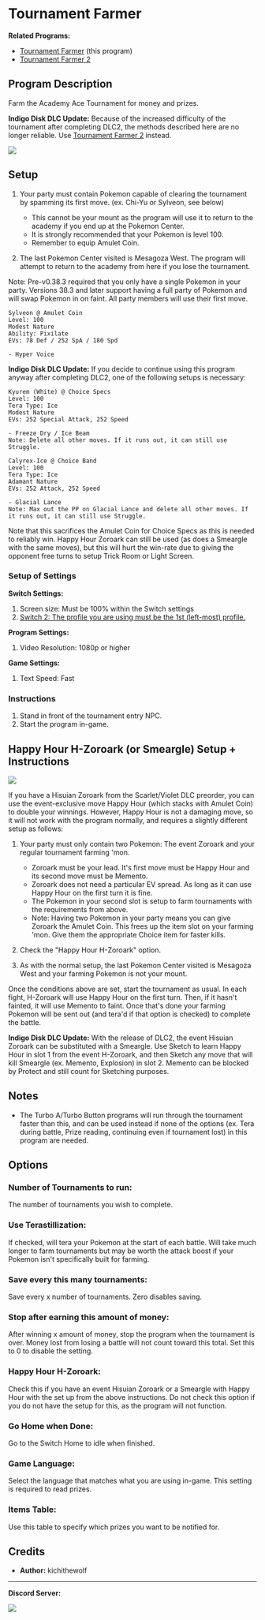 # Tournament Farmer

**Related Programs:**

- [Tournament Farmer](TournamentFarmer.md) (this program)
- [Tournament Farmer 2](TournamentFarmer2.md)

## Program Description

Farm the Academy Ace Tournament for money and prizes.

**Indigo Disk DLC Update:** Because of the increased difficulty of the tournament after completing DLC2, the methods described here are no longer reliable. Use [Tournament Farmer 2](TournamentFarmer2.md) instead.

<img src="../images/TournamentFarmer.png">

## Setup

1. Your party must contain Pokemon capable of clearing the tournament by spamming its first move. (ex. Chi-Yu or Sylveon, see below)
	* This cannot be your mount as the program will use it to return to the academy if you end up at the Pokemon Center.
	* It is strongly recommended that your Pokemon is level 100.
	* Remember to equip Amulet Coin.

2. The last Pokemon Center visited is Mesagoza West. The program will attempt to return to the academy from here if you lose the tournament.

Note: Pre-v0.38.3 required that you only have a single Pokemon in your party. Versions 38.3 and later support having a full party of Pokemon and will swap Pokemon in on faint. All party members will use their first move.

```
Sylveon @ Amulet Coin
Level: 100
Modest Nature
Ability: Pixilate
EVs: 78 Def / 252 SpA / 180 Spd

- Hyper Voice
```
**Indigo Disk DLC Update:** If you decide to continue using this program anyway after completing DLC2, one of the following setups is necessary:
```
Kyurem (White) @ Choice Specs
Level: 100
Tera Type: Ice
Modest Nature
EVs: 252 Special Attack, 252 Speed

- Freeze Dry / Ice Beam
Note: Delete all other moves. If it runs out, it can still use Struggle.

Calyrex-Ice @ Choice Band
Level: 100
Tera Type: Ice
Adamant Nature
EVs: 252 Attack, 252 Speed

- Glacial Lance
Note: Max out the PP on Glacial Lance and delete all other moves. If it runs out, it can still use Struggle.
```
Note that this sacrifices the Amulet Coin for Choice Specs as this is needed to reliably win. Happy Hour Zoroark can still be used (as does a Smeargle with the same moves), but this will hurt the win-rate due to giving the opponent free turns to setup Trick Room or Light Screen.

### Setup of Settings

**Switch Settings:**

1. Screen size: Must be 100% within the Switch settings
2. [Switch 2: The profile you are using must be the 1st (left-most) profile.](/Wiki/Programs/NintendoSwitch/Switch2Notes.md#resetting-a-game-moves-the-cursor-to-the-1st-user-profile)

**Program Settings:**

1. Video Resolution: 1080p or higher

**Game Settings:**

1. Text Speed: Fast

### Instructions

1. Stand in front of the tournament entry NPC.
2. Start the program in-game.

## Happy Hour H-Zoroark (or Smeargle) Setup + Instructions

<img src="../images/TournamentFarmerZoroark.png">

If you have a Hisuian Zoroark from the Scarlet/Violet DLC preorder, you can use the event-exclusive move Happy Hour (which stacks with Amulet Coin) to double your winnings. However, Happy Hour is not a damaging move, so it will not work with the program normally, and requires a slightly different setup as follows:

1. Your party must only contain two Pokemon: The event Zoroark and your regular tournament farming 'mon.
	* Zoroark must be your lead. It's first move must be Happy Hour and its second move must be Memento.
	* Zoroark does not need a particular EV spread. As long as it can use Happy Hour on the first turn it is fine.
	* The Pokemon in your second slot is setup to farm tournaments with the requirements from above.
	* Note: Having two Pokemon in your party means you can give Zoroark the Amulet Coin. This frees up the item slot on your farming 'mon. Give them the appropriate Choice item for faster kills.

2. Check the "Happy Hour H-Zoroark" option.
3. As with the normal setup, the last Pokemon Center visited is Mesagoza West and your farming Pokemon is not your mount.

Once the conditions above are set, start the tournament as usual. In each fight, H-Zoroark will use Happy Hour on the first turn. Then, if it hasn't fainted, it will use Memento to faint. Once that's done your farming Pokemon will be sent out (and tera'd if that option is checked) to complete the battle.

**Indigo Disk DLC Update:** With the release of DLC2, the event Hisuian Zoroark can be substituted with a Smeargle. Use Sketch to learn Happy Hour in slot 1 from the event H-Zoroark, and then Sketch any move that will kill Smeargle (ex. Memento, Explosion) in slot 2. Memento can be blocked by Protect and still count for Sketching purposes.

## Notes

- The Turbo A/Turbo Button programs will run through the tournament faster than this, and can be used instead if none of the options (ex. Tera during battle, Prize reading, continuing even if tournament lost) in this program are needed.

## Options

### Number of Tournaments to run:

The number of tournaments you wish to complete.

### Use Terastillization:

If checked, will tera your Pokemon at the start of each battle. Will take much longer to farm tournaments but may be worth the attack boost if your Pokemon isn't specifically built for farming.

### Save every this many tournaments:

Save every x number of tournaments. Zero disables saving.

### Stop after earning this amount of money:

After winning x amount of money, stop the program when the tournament is over. Money lost from losing a battle will not count toward this total. Set this to 0 to disable the setting.

### Happy Hour H-Zoroark:

Check this if you have an event Hisuian Zoroark or a Smeargle with Happy Hour with the set up from the above instructions. Do not check this option if you do not have the setup for this, as the program will not function.

### Go Home when Done:

Go to the Switch Home to idle when finished.

### Game Language:

Select the language that matches what you are using in-game. This setting is required to read prizes.

### Items Table:

Use this table to specify which prizes you want to be notified for.

## Credits

- **Author:** kichithewolf


<hr>

**Discord Server:** 

[<img src="https://canary.discordapp.com/api/guilds/695809740428673034/widget.png?style=banner2">](https://discord.gg/cQ4gWxN)

